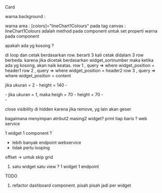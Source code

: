 Card
 
warna background : <div class="card text-white bg-primary">
warna area :  [colors]="lineChart1Colours" pada tag canvas
            :   lineChart1Colours adalah method pada component untuk set properti warna pada component

apakah ada yg kosong ?

di loop dan cetak berdasarkan row. berarti 3 kali cetak didalam 3 row berbeda.
karena jika dicetak berdasarkan widget_sortnumber maka ketika ada yg kosong, akan naik keatas.
row 1 , query => where widget_position = header1
row 2 , query => where widget_position = header2
row 3 , query => where widget_position = content


jika ukuran = 2
    - height = 140
    - <div class="col-sm-6 col-lg-6">
    -
jika ukuran = 1, maka heigh = 70
    - height = 70
    - <div class="col-sm-3 col-lg-3">
    -

close
visibility di hidden
karena jika remove, yg lain akan geser 

bagaimana menyimpan atribut2 masing2 widget?
print tiap baris ?
web service

1 widget 1 component ?
-   lebih banyak endpoint webservice
-   tidak perlu looping 


offset -> untuk skip grid

1.  satu widget satu view ?
    1 widget 1 endpoint

TODO 
1. refactor dashboard component.
    pisah pisah jadi per widget


